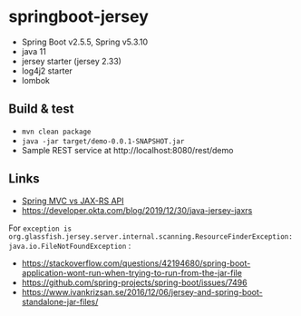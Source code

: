# springboot-jersey

 - Spring Boot v2.5.5, Spring v5.3.10
 - java 11
 - jersey starter (jersey 2.33)
 - log4j2 starter
 - lombok
 
## Build & test

 - `mvn clean package`
 - `java -jar target/demo-0.0.1-SNAPSHOT.jar`
 - Sample REST service at http://localhost:8080/rest/demo

## Links

 - [Spring MVC vs JAX-RS API](https://www.baeldung.com/rest-api-jax-rs-vs-spring)
 - https://developer.okta.com/blog/2019/12/30/java-jersey-jaxrs

For `exception is org.glassfish.jersey.server.internal.scanning.ResourceFinderException: java.io.FileNotFoundException` :

 - https://stackoverflow.com/questions/42194680/spring-boot-application-wont-run-when-trying-to-run-from-the-jar-file
 - https://github.com/spring-projects/spring-boot/issues/7496
 - https://www.ivankrizsan.se/2016/12/06/jersey-and-spring-boot-standalone-jar-files/
